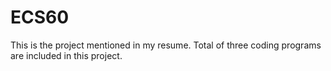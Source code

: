 # ECS60
This is the project mentioned in my resume. Total of three coding programs are included in this project.
